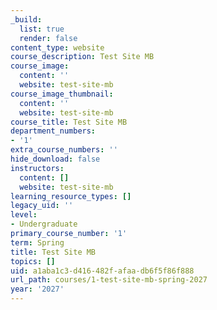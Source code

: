 ```yaml
---
_build:
  list: true
  render: false
content_type: website
course_description: Test Site MB
course_image:
  content: ''
  website: test-site-mb
course_image_thumbnail:
  content: ''
  website: test-site-mb
course_title: Test Site MB
department_numbers:
- '1'
extra_course_numbers: ''
hide_download: false
instructors:
  content: []
  website: test-site-mb
learning_resource_types: []
legacy_uid: ''
level:
- Undergraduate
primary_course_number: '1'
term: Spring
title: Test Site MB
topics: []
uid: a1aba1c3-d416-482f-afaa-db6f5f86f888
url_path: courses/1-test-site-mb-spring-2027
year: '2027'
---
```

